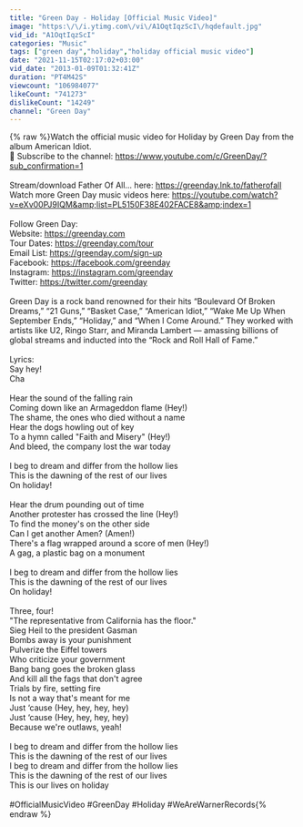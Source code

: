```yaml
---
title: "Green Day - Holiday [Official Music Video]"
image: "https:\/\/i.ytimg.com\/vi\/A1OqtIqzScI\/hqdefault.jpg"
vid_id: "A1OqtIqzScI"
categories: "Music"
tags: ["green day","holiday","holiday official music video"]
date: "2021-11-15T02:17:02+03:00"
vid_date: "2013-01-09T01:32:41Z"
duration: "PT4M42S"
viewcount: "106984077"
likeCount: "741273"
dislikeCount: "14249"
channel: "Green Day"
---
```

{% raw %}Watch the official music video for Holiday by Green Day from the album American Idiot.<br />🔔 Subscribe to the channel: <a rel="nofollow" target="blank" href="https://www.youtube.com/c/GreenDay/?sub_confirmation=1">https://www.youtube.com/c/GreenDay/?sub_confirmation=1</a><br /><br />Stream/download Father Of All… here: <a rel="nofollow" target="blank" href="https://greenday.lnk.to/fatherofall">https://greenday.lnk.to/fatherofall</a><br />Watch more Green Day music videos here: <a rel="nofollow" target="blank" href="https://youtube.com/watch?v=eXv00PJ9IQM&amp;list=PL5150F38E402FACE8&amp;index=1">https://youtube.com/watch?v=eXv00PJ9IQM&amp;list=PL5150F38E402FACE8&amp;index=1</a><br /><br />Follow Green Day:<br />Website: <a rel="nofollow" target="blank" href="https://greenday.com">https://greenday.com</a><br />Tour Dates: <a rel="nofollow" target="blank" href="https://greenday.com/tour">https://greenday.com/tour</a><br />Email List: <a rel="nofollow" target="blank" href="https://greenday.com/sign-up">https://greenday.com/sign-up</a><br />Facebook: <a rel="nofollow" target="blank" href="https://facebook.com/greenday">https://facebook.com/greenday</a><br />Instagram: <a rel="nofollow" target="blank" href="https://instagram.com/greenday">https://instagram.com/greenday</a><br />Twitter: <a rel="nofollow" target="blank" href="https://twitter.com/greenday">https://twitter.com/greenday</a><br /><br />Green Day is a rock band renowned for their hits “Boulevard Of Broken Dreams,” “21 Guns,” “Basket Case,” “American Idiot,” “Wake Me Up When September Ends,” “Holiday,” and “When I Come Around.” They worked with artists like U2, Ringo Starr, and Miranda Lambert — amassing billions of global streams and inducted into the “Rock and Roll Hall of Fame.”<br /><br />Lyrics: <br />Say hey!<br />Cha<br /><br />Hear the sound of the falling rain<br />Coming down like an Armageddon flame (Hey!)<br />The shame, the ones who died without a name<br />Hear the dogs howling out of key<br />To a hymn called &quot;Faith and Misery&quot; (Hey!)<br />And bleed, the company lost the war today<br /><br />I beg to dream and differ from the hollow lies<br />This is the dawning of the rest of our lives<br />On holiday!<br /><br />Hear the drum pounding out of time<br />Another protester has crossed the line (Hey!)<br />To find the money's on the other side<br />Can I get another Amen? (Amen!)<br />There's a flag wrapped around a score of men (Hey!)<br />A gag, a plastic bag on a monument<br /><br />I beg to dream and differ from the hollow lies<br />This is the dawning of the rest of our lives<br />On holiday!<br /><br />Three, four!<br />&quot;The representative from California has the floor.&quot;<br />Sieg Heil to the president Gasman<br />Bombs away is your punishment<br />Pulverize the Eiffel towers<br />Who criticize your government<br />Bang bang goes the broken glass<br />And kill all the fags that don't agree<br />Trials by fire, setting fire<br />Is not a way that's meant for me<br />Just ‘cause (Hey, hey, hey, hey)<br />Just ‘cause (Hey, hey, hey, hey)<br />Because we're outlaws, yeah!<br /><br />I beg to dream and differ from the hollow lies<br />This is the dawning of the rest of our lives<br />I beg to dream and differ from the hollow lies<br />This is the dawning of the rest of our lives<br />This is our lives on holiday<br /><br />#OfficialMusicVideo #GreenDay #Holiday #WeAreWarnerRecords{% endraw %}
